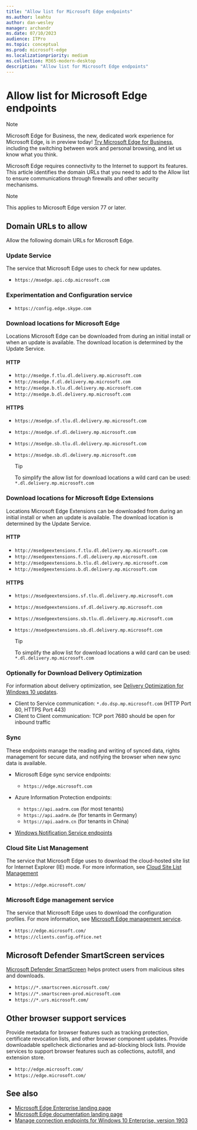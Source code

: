 ```yaml
---
title: "Allow list for Microsoft Edge endpoints"
ms.author: leahtu
author: dan-wesley
manager: archandr
ms.date: 07/10/2023
audience: ITPro
ms.topic: conceptual
ms.prod: microsoft-edge
ms.localizationpriority: medium
ms.collection: M365-modern-desktop
description: "Allow list for Microsoft Edge endpoints"
---
```


# Allow list for Microsoft Edge endpoints

> [!NOTE]
> Microsoft Edge for Business, the new, dedicated work experience for Microsoft Edge, is in preview today! [Try Microsoft Edge for Business](/deployedge/microsoft-edge-for-business), including the switching between work and personal browsing, and let us know what you think.

Microsoft Edge requires connectivity to the Internet to support its features. This article identifies the domain URLs that you need to add to the Allow list to ensure communications through firewalls and other security mechanisms.

> [!NOTE]
> This applies  to Microsoft Edge version 77 or later.

## Domain URLs to allow

Allow the following domain URLs for Microsoft Edge.

### Update Service

The service that Microsoft Edge uses to check for new updates.

- `https://msedge.api.cdp.microsoft.com`

### Experimentation and Configuration service

- `https://config.edge.skype.com`

### Download locations for Microsoft Edge

Locations Microsoft Edge can be downloaded from during an initial install or when an update is available. The download location is determined by the Update Service.

#### HTTP

- `http://msedge.f.tlu.dl.delivery.mp.microsoft.com`
- `http://msedge.f.dl.delivery.mp.microsoft.com`
- `http://msedge.b.tlu.dl.delivery.mp.microsoft.com`
- `http://msedge.b.dl.delivery.mp.microsoft.com`

#### HTTPS

- `https://msedge.sf.tlu.dl.delivery.mp.microsoft.com`
- `https://msedge.sf.dl.delivery.mp.microsoft.com`
- `https://msedge.sb.tlu.dl.delivery.mp.microsoft.com`
- `https://msedge.sb.dl.delivery.mp.microsoft.com`

  > [!TIP]
  > To simplify the allow list for download locations a wild card can be used: `*.dl.delivery.mp.microsoft.com`

### Download locations for Microsoft Edge Extensions

Locations Microsoft Edge Extensions can be downloaded from during an initial install or when an update is available. The download location is determined by the Update Service.

#### HTTP

- `http://msedgeextensions.f.tlu.dl.delivery.mp.microsoft.com`
- `http://msedgeextensions.f.dl.delivery.mp.microsoft.com`
- `http://msedgeextensions.b.tlu.dl.delivery.mp.microsoft.com`
- `http://msedgeextensions.b.dl.delivery.mp.microsoft.com`

#### HTTPS

- `https://msedgeextensions.sf.tlu.dl.delivery.mp.microsoft.com`
- `https://msedgeextensions.sf.dl.delivery.mp.microsoft.com`
- `https://msedgeextensions.sb.tlu.dl.delivery.mp.microsoft.com`
- `https://msedgeextensions.sb.dl.delivery.mp.microsoft.com`

  > [!TIP]
  > To simplify the allow list for download locations a wild card can be used: `*.dl.delivery.mp.microsoft.com`

### Optionally for Download Delivery Optimization

For information about delivery optimization, see [Delivery Optimization for Windows 10 updates](/windows/deployment/update/waas-delivery-optimization).

- Client to Service communication: `*.do.dsp.mp.microsoft.com` (HTTP Port 80, HTTPS Port 443)
- Client to Client communication: TCP port 7680 should be open for inbound traffic

### Sync

These endpoints manage the reading and writing of synced data, rights management for secure data, and notifying the browser when new sync data is available.

- Microsoft Edge sync service endpoints:

  - `https://edge.microsoft.com`

- Azure Information Protection endpoints:

  - `https://api.aadrm.com` (for most tenants)
  - `https://api.aadrm.de` (for tenants in Germany)
  - `https://api.aadrm.cn` (for tenants in China)

- [Windows Notification Service endpoints](/windows/uwp/design/shell/tiles-and-notifications/firewall-allowlist-config)

### Cloud Site List Management

The service that Microsoft Edge uses to download the cloud-hosted site list for Internet Explorer (IE) mode. For more information, see [Cloud Site List Management](https://aka.ms/CloudSiteList)

- `https://edge.microsoft.com/`

### Microsoft Edge management service

The service that Microsoft Edge uses to download the configuration profiles. For more information, see [Microsoft Edge management service](/deployedge/microsoft-edge-management-service).

- `https://edge.microsoft.com/`
- `https://clients.config.office.net`

## Microsoft Defender SmartScreen services

[Microsoft Defender SmartScreen](/deployedge/microsoft-edge-security-smartscreen) helps protect users from malicious sites and downloads.

- `https://*.smartscreen.microsoft.com/`
- `https://*.smartscreen-prod.microsoft.com`
- `https://*.urs.microsoft.com/`

## Other browser support services

Provide metadata for browser features such as tracking protection, certificate revocation lists, and other browser component updates. Provide downloadable spellcheck dictionaries and ad-blocking block lists. Provide services to support browser features such as collections, autofill, and extension store.

- `http://edge.microsoft.com/`
- `https://edge.microsoft.com/`

## See also

- [Microsoft Edge Enterprise landing page](https://aka.ms/EdgeEnterprise)
- [Microsoft Edge documentation landing page](./index.yml)
- [Manage connection endpoints for Windows 10 Enterprise, version 1903](/windows/privacy/manage-windows-1903-endpoints)
